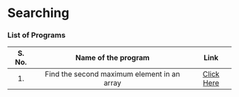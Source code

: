 # Searching

### List of Programs
| S. No.  | Name of the program | Link
| :---: | :---: | :---: |
| 1. | Find the second maximum element in an array | [Click Here]()
